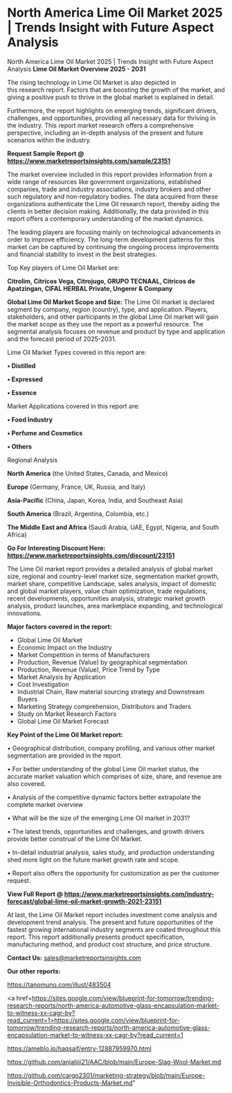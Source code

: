 # North America Lime Oil Market 2025 | Trends Insight with Future Aspect Analysis
North America Lime Oil Market 2025 | Trends Insight with Future Aspect Analysis
<Strong> Lime Oil Market Overview 2025 - 2031</strong>

The rising technology in Lime Oil Market is also depicted in this research report. Factors that are boosting the growth of the market, and giving a positive push to thrive in the global market is explained in detail.

Furthermore, the report highlights on emerging trends, significant drivers, challenges, and opportunities, providing all necessary data for thriving in the industry. This report market research offers a comprehensive perspective, including an in-depth analysis of the present and future scenarios within the industry.

<strong>Request Sample Report @ <a href=https://www.marketreportsinsights.com/sample/23151>https://www.marketreportsinsights.com/sample/23151</a></strong>

The market overview included in this report provides information from a wide range of resources like government organizations, established companies, trade and industry associations, industry brokers and other such regulatory and non-regulatory bodies. The data acquired from these organizations authenticate the Lime Oil research report, thereby aiding the clients in better decision making. Additionally, the data provided in this report offers a contemporary understanding of the market dynamics.

The leading players are focusing mainly on technological advancements in order to improve efficiency. The long-term development patterns for this market can be captured by continuing the ongoing process improvements and financial stability to invest in the best strategies.

Top Key players of Lime Oil Market are:

<strong>Citrolim, Cítricos Vega, Citrojugo, GRUPO TECNAAL, Citricos de Apatzingan, CIFAL HERBAL Private, Ungerer & Company</strong>

<strong><b>Global Lime Oil Market Scope and Size:</b></strong>
The Lime Oil market is declared segment by company, region (country), type, and application. Players, stakeholders, and other participants in the global Lime Oil market will gain the market scope as they use the report as a powerful resource. The segmental analysis focuses on revenue and product by type and application and the forecast period of 2025-2031.

Lime Oil Market Types covered in this report are:

<strong>• Distilled

• Expressed

• Essence</strong>

Market Applications covered in this report are:

<strong>• Food Industry

• Perfume and Cosmetics

• Others</strong> 

Regional Analysis

<strong>North America</strong> (the United States, Canada, and Mexico)

<strong>Europe</strong> (Germany, France, UK, Russia, and Italy)

<strong>Asia-Pacific</strong> (China, Japan, Korea, India, and Southeast Asia)

<strong>South America</strong> (Brazil, Argentina, Colombia, etc.)

<strong>The Middle East and Africa</strong> (Saudi Arabia, UAE, Egypt, Nigeria, and South Africa)

<strong>Go For Interesting Discount Here: <a href=https://www.marketreportsinsights.com/discount/23151>https://www.marketreportsinsights.com/discount/23151</a></strong>

The Lime Oil market report provides a detailed analysis of global market size, regional and country-level market size, segmentation market growth, market share, competitive Landscape, sales analysis, impact of domestic and global market players, value chain optimization, trade regulations, recent developments, opportunities analysis, strategic market growth analysis, product launches, area marketplace expanding, and technological innovations.

<strong><b>Major factors covered in the report:</b></strong>
<ul>
  <li>Global Lime Oil Market </li>
  <li>Economic Impact on the Industry</li>
  <li>Market Competition in terms of Manufacturers</li>
  <li>Production, Revenue (Value) by geographical segmentation</li>
  <li>Production, Revenue (Value), Price Trend by Type</li>
  <li>Market Analysis by Application</li>
  <li>Cost Investigation</li>
  <li>Industrial Chain, Raw material sourcing strategy and Downstream Buyers</li>
  <li>Marketing Strategy comprehension, Distributors and Traders</li>
  <li>Study on Market Research Factors</li>
  <li>Global Lime Oil Market Forecast</li>
</ul>

<strong><b>Key Point of the Lime Oil Market report:</b></strong>

• Geographical distribution, company profiling, and various other market segmentation are provided in the report.

• For better understanding of the global Lime Oil market status, the accurate market valuation which comprises of size, share, and revenue are also covered.

• Analysis of the competitive dynamic factors better extrapolate the complete market overview

• What will be the size of the emerging Lime Oil market in 2031?

• The latest trends, opportunities and challenges, and growth drivers provide better construal of the Lime Oil Market.

• In-detail industrial analysis, sales study, and production understanding shed more light on the future market growth rate and scope.

• Report also offers the opportunity for customization as per the customer request.

<strong><b>View Full Report @ <a href=https://www.marketreportsinsights.com/industry-forecast/global-lime-oil-market-growth-2021-23151>https://www.marketreportsinsights.com/industry-forecast/global-lime-oil-market-growth-2021-23151</a></b></strong>


At last, the Lime Oil Market report includes investment come analysis and development trend analysis. The present and future opportunities of the fastest growing international industry segments are coated throughout this report. This report additionally presents product specification, manufacturing method, and product cost structure, and price structure.

<strong>Contact Us:</strong>
sales@marketreportsinsights.com

<strong>Our other reports:</strong>

<a href=https://tanomuno.com/illust/483504>https://tanomuno.com/illust/483504</a>

<a href=https://sites.google.com/view/blueprint-for-tomorrow/trending-research-reports/north-america-automotive-glass-encapsulation-market-to-witness-xx-cagr-by?read_current=1>https://sites.google.com/view/blueprint-for-tomorrow/trending-research-reports/north-america-automotive-glass-encapsulation-market-to-witness-xx-cagr-by?read_current=1</a>

<a href=https://ameblo.jp/haqsaif/entry-12887959970.html>https://ameblo.jp/haqsaif/entry-12887959970.html</a>

<a href=https://github.com/anjaliiii21/AAC/blob/main/Europe-Slag-Wool-Market.md>https://github.com/anjaliiii21/AAC/blob/main/Europe-Slag-Wool-Market.md</a>

<a href=https://github.com/cargo2301/marketing-strategy/blob/main/Europe-Invisible-Orthodontics-Products-Market.md>https://github.com/cargo2301/marketing-strategy/blob/main/Europe-Invisible-Orthodontics-Products-Market.md</a>"
